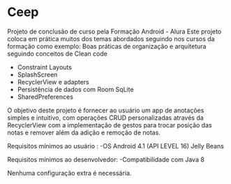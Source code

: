 # Ceep
Projeto de conclusão de curso pela Formação Android - Alura
Este projeto coloca em prática muitos dos temas abordados seguindo nos cursos da formação como exemplo:
Boas práticas de organização e arquitetura seguindo conceitos de Clean code
- Constraint Layouts
- SplashScreen
- RecyclerView e adapters 
- Persistência de dados com Room SqLite
- SharedPreferences

O objetivo deste projeto é fornecer ao usuário um app de anotações simples e intuitivo,
com operações CRUD personalizadas através da RecyclerView com a implementação de gestos para trocar posição das notas e remover além da adição e remoção de notas.

Requisitos mínimos ao usuário :
 -OS Android 4.1 (API LEVEL 16) Jelly Beans
	
Requisitos mínimos ao desenvolvedor:
 -Compatibilidade com Java 8

Nenhuma configuração extra é necessária.






